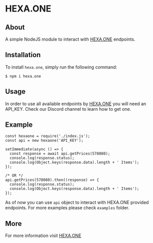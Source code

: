 # HEXA.ONE

## About
A simple NodeJS module to interact with [HEXA.ONE](https://hexa.one) endpoints.

## Installation
To install `hexa.one`, simply run the following command:
```
$ npm i hexa.one
```

## Usage
In order to use all available endpoints by [HEXA.ONE](https://hexa.one) you will need an API_KEY. Check our Discord channel to learn how to get one.

## Example

```
const hexaone = require('./index.js');
const api = new hexaone('API_KEY');

setImmediate(async () => {
  const response = await api.getPrices(578080);
  console.log(response.status);
  console.log(Object.keys(response.data).length + ' Items');
});

/* OR */
api.getPrices(578080).then((response) => {
  console.log(response.status);
  console.log(Object.keys(response.data).length + ' Items');
});
```

As of now you can use `api` object to interact with HEXA.ONE provided endpoints. For more examples please check `examples` folder.

## More
For more information visit [HEXA.ONE](https://hexa.one)
